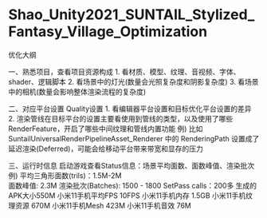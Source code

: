 # Shao_Unity2021_SUNTAIL_Stylized_Fantasy_Village_Optimization
优化大纲

一、熟悉项目，查看项目资源构成
    1. 看材质、模型、纹理、音视频、字体、shader、逻辑脚本
    2. 看场景中的灯光(数量会光照复杂度和阴影复杂度)
    3. 看场景中的相机(数量会影响整体渲染流程的复杂度)

二、对应平台设置
    Quality设置
    1. 看编辑器平台设置和目标优化平台设置的差异
    2. 渲染管线在目标平台的设置主要看使用到管线的类型，以及使用了哪些RenderFeature，开启了哪些中间纹理和管线内置功能
       例) 比如 SuntailUniversalRenderPipelineAsset_Renderer 中的 RenderingPath 设置成了延迟渲染(Deferred)，可能会给移动平台带来带宽和显存的压力

三、运行时信息
    启动游戏查看Status信息：场景平均面数、面数峰值、渲染批次
        例) 平均三角形面数(trils)：1.5M-2M  
            面数峰值: 2.3M 
            渲染批次(Batches): 1500 - 1800
            SetPass calls：200多
            生成的APK大小550M
            小米11手机平均FPS 10FPS
            小米11手机内存 1.5GB
            小米11手机纹理资源 670M
            小米11手机Mesh 423M
            小米11手机音效 76M











            